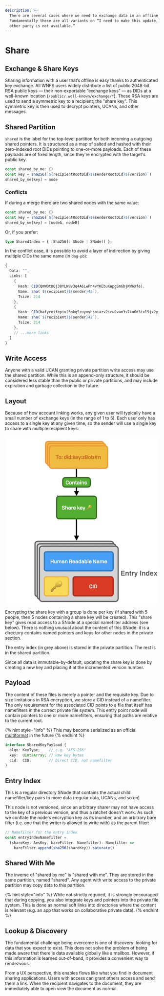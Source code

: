 ```yaml
---
description: >-
  There are several cases where we need to exchange data in an offline manner.
  Fundamentally these are all variants on ”I need to make this update, but the
  other party is not available.”
---
```


# Share

## Exchange & Share Keys

Sharing information with a user that’s offline is easy thanks to authenticated key exchange. All WNFS users widely distribute a list of public 2048-bit RSA public keys — their non-exportable ”exchange keys” — as DIDs at a well-known location \(`/public/.well-known/exchange/*`\). These RSA keys are used to send a symmetric key to a recipient; the "share key". This symmetric key is then used to decrypt pointers, UCANs, and other messages.

## Shared Partition

`shared` is the label for the top-level partition for both incoming a outgoing shared pointers. It is structured as a map of salted and hashed with their zero-indexed root DIDs pointing to one-or-more payloads. Each of these payloads are of fixed length, since they're encrypted with the target's public key.

```javascript
const shared_by_me: {}
const key = sha256(`${recipientRootDid}${senderRootDid}${version}`)
shared_by_me[key] = node
```

### Conflicts

If during a merge there are two shared nodes with the same value:

```javascript
const shared_by_me: {}
const key = sha256(`${recipientRootDid}${senderRootDid}${version}`)
shared_by_me[key] = [nodeA, nodeB]
```

Or, if you prefer:

```typescript
type SharedIndex = { [Sha256]: SNode | SNode[] };
```

In the conflict case, it is possible to avoid a layer of indirection by giving multiple CIDs the same name \(in `dag-pb`\):

```typescript
{
  Data: "",
  Links: [
    {
      Hash: CID(QmWDtUQj38YLW8v3q4A6LwPn4vYKEbuKWpgSm6bjKW6Xfe),
      Name: sha(`${recipient}${sender}42`),
      Tsize: 214
    },
    {
      Hash: CID(bafyreifepiu23okq5zuyvyhsoiazv2icw2van3s7ko6d3ixl5jx2yj2yhu),
      Name: sha(`${recipient}${sender}42`),
      Tsize: 214
    },
    // ...more links
  ]
}
```

## Write Access

Anyone with a valid UCAN granting private partition write access may use the shared partition. While this is an append-only structure, it should be considered less stable than the public or private partitions, and may include expiration and garbage collection in the future.

## Layout

Because of how account linking works, any given user will typically have a small number of exchange keys \(in the range of 1 to 5\). Each user only has access to a single key at any given time, so the sender will use a single key to share with multiple recipient keys:

![](../.gitbook/assets/screen-shot-2021-06-10-at-13.02.58%20%281%29.png)

Encrypting the share key with a group is done per key \(if shared with 5 people, then 5 nodes containing a share key will be created\). This "share key" gives read access to a SNode at a special namefilter address \(see below\). There is nothing unusual about the content of this SNode: it is a directory contains named pointers and keys for other nodes in the private section.

The entry index \(in grey above\) is stored in the private partition. The rest is in the shared partition.

Since all data is immutable-by-default, updating the share key is done by creating a new key and placing it at the incremented version number.

## Payload

The content of these files is merely a pointer and the requisite key. Due to size limitations in RSA encryption, we store a CID instead of a namefilter. The only requirement for the associated CID points to a file that itself has namefilters in the correct private file system. This entry point node will contain pointers to one or more namefilters, ensuring that paths are relative to the current root.

{% hint style="info" %}
This may become serialized as an official [multiformat](https://multiformats.io/) in the future
{% endhint %}

```typescript
interface SharedKeyPayload {
  algo: KeyType;    // e.g. "AES-256"
  key:  Uint8Array; // Raw key bytes
  cid:  CID;        // Direct CID, not namefilter
}
```

## Entry Index

This is a regular directory SNode that contains the actual child namefilter/key pairs to more data \(regular data, UCANs, and so on\)

This node is not versioned, since an arbitrary sharer may not have access to the key of a previous version, and thus a ratchet doesn't work. As such, we conflate the node's encryption key as its inumber, and an arbitrary bare filter \(i.e. one that the writer is allowed to write with\) as the parent filter:

```typescript
// Namefilter for the entry index
const entryIndexNamefilter = 
  (shareKey: AesKey, bareFilter: Namefilter): Namefilter =>
    bareFilter.append(sha256(shareKey)).saturate()
```

## Shared With Me

The inverse of "shared by me" is "shared with me". They are stored in the same partition, named "shared". Any agent with write access to the private partition may copy data to this partition.

{% hint style="info" %}
While not strictly required, it is strongly encouraged that during copying, you also integrate keys and pointers into the private file system. This is done as normal soft links into directories where the content is relevant \(e.g. an app that works on collaborative private data\).
{% endhint %}

## Lookup & Discovery

The fundamental challenge being overcome is one of discovery: looking for data that you expect to exist. This does not solve the problem of being made aware that there is data available globally like a mailbox. However, if this information is learned out-of-band, it provides a convenient way to rendezvous.

From a UX perspective, this enables flows like what you find in document sharing applications. Users with access can grant others access and send them a link. When the recipient navigates to the document, they are immediately able to open view the document as normal.

